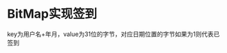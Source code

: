 # BitMap实现签到
key为用户名+年月，value为31位的字节，对应日期位置的字节如果为1则代表已签到

# 
<!--stackedit_data:
eyJoaXN0b3J5IjpbMTg4NDA5OTExNiwtNTA3Mzg2MzI3XX0=
-->